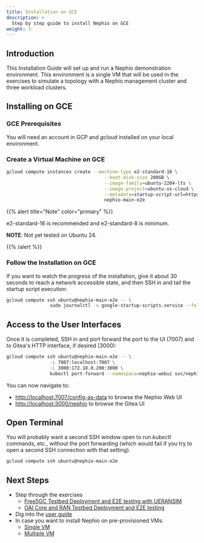 ```yaml
---
title: Installation on GCE
description: >
  Step by step guide to install Nephio on GCE
weight: 3
---
```


## Introduction

This Installation Guide will set up and run a Nephio demonstration
environment. This environment is a single VM that will be used in the exercises
to simulate a topology with a Nephio management cluster and three workload clusters.

## Installing on GCE

### GCE Prerequisites

You will need an account in GCP and *gcloud* installed on your local environment.

### Create a Virtual Machine on GCE

```bash
gcloud compute instances create --machine-type e2-standard-16 \
                                    --boot-disk-size 200GB \
                                    --image-family=ubuntu-2204-lts \
                                    --image-project=ubuntu-os-cloud \
                                    --metadata=startup-script-url=https://raw.githubusercontent.com/nephio-project/test-infra/main/e2e/provision/init.sh,nephio-test-infra-branch=main \
                                    nephio-main-e2e
```

{{% alert title="Note" color="primary" %}}

e2-standard-16 is recommended and e2-standard-8 is minimum.

**NOTE**: Not yet tested on Ubuntu 24.

{{% /alert %}}

### Follow the Installation on GCE

If you want to watch the progress of the installation, give it about 30
seconds to reach a network accessible state, and then SSH in and tail the
startup script execution:

```bash
gcloud compute ssh ubuntu@nephio-main-e2e -- \
                sudo journalctl -u google-startup-scripts.service --follow
```

## Access to the User Interfaces

Once it is completed, SSH in and port forward the port to the UI (7007) and to
Gitea's HTTP interface, if desired (3000):

```bash
gcloud compute ssh ubuntu@nephio-main-e2e -- \
                -L 7007:localhost:7007 \
                -L 3000:172.18.0.200:3000 \
                kubectl port-forward --namespace=nephio-webui svc/nephio-webui 7007
```

You can now navigate to:
- [http://localhost:7007/config-as-data](http://localhost:7007/config-as-data) to
browse the Nephio Web UI
- [http://localhost:3000/nephio](http://localhost:3000/nephio) to browse the Gitea UI

## Open Terminal

You will probably want a second SSH window open to run *kubectl* commands, etc.,
without the port forwarding (which would fail if you try to open a second SSH
connection with that setting).

```bash
gcloud compute ssh ubuntu@nephio-main-e2e
```

## Next Steps

* Step through the exercises
  * [Free5GC Testbed Deployment and E2E testing with UERANSIM](/content/en/docs/guides/user-guides/usecase-user-guides/exercise-1-free5gc.md)
  * [OAI Core and RAN Testbed Deployment and E2E testing](/content/en/docs/guides/user-guides/usecase-user-guides/exercise-2-oai.md)
* Dig into the [user guide](/content/en/docs/guides/user-guides/_index.md)
* In case you want to install Nephio on pre-provisioned VMs:
  * [Single VM](/content/en/docs/guides/install-guides/install-on-single-vm.md)
  * [Multiple VM](/content/en/docs/guides/install-guides/install-on-multiple-vm.md) 
  
